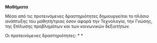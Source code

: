 **Μαθήματα**

Μέσα από τις προτεινόμενες δραστηριότητες  δημιουργείται το πλάσιο ανάπτυξης του μαθητή/τριας όσον αφορά την Τεχνολογία, την Γνώσης, της Επίλυσης προβλημάτων
και των κοινωνικών δεξιοτήτων.

Οι προτεινόμενες δραστηριότητες:
* 
* 



